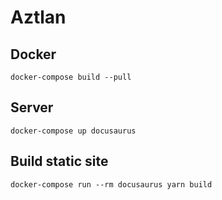 # Aztlan

## Docker
```
docker-compose build --pull
```

## Server
```
docker-compose up docusaurus
```

## Build static site
```
docker-compose run --rm docusaurus yarn build
```
